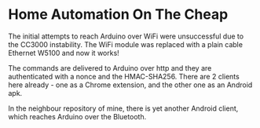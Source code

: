 
Home Automation On The Cheap
===================================

The initial attempts to reach Arduino over WiFi were unsuccessful due to the CC3000 instability. The WiFi module was replaced with a plain cable Ethernet W5100 and now it works! 

The commands are delivered to Arduino over http and they are authenticated with a nonce and the HMAC-SHA256. There are 2 clients here already - one as a Chrome extension, and the other one as an Android apk.

In the neighbour repository of mine, there is yet another Android client, which reaches Arduino over the Bluetooth.
